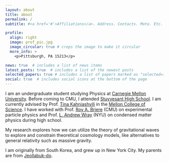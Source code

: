 ```yaml
---
layout: about
title: about
permalink: /
subtitle: #<a href='#'>Affiliations</a>. Address. Contacts. Moto. Etc.

profile:
  align: right
  image: prof_pic.jpg
  image_circular: true # crops the image to make it circular
  more_info: >
    <p>Pittsburgh, PA 15213</p>

news: true  # includes a list of news items
latest_posts: true  # includes a list of the newest posts
selected_papers: true # includes a list of papers marked as "selected={true}"
social: true  # includes social icons at the bottom of the page
---
```


I am an undergraduate student studying Physics at [Carnegie Mellon University](https://www.cmu.edu/). Before coming to CMU, I attended [Stuyvesant High School](https://stuy.enschool.org/). I am currently advised by Prof. [Tina Kahniashvili](https://www.cmu.edu/physics/people/faculty/kahniashvili.html) in the [Mellon College of Science](https://www.cmu.edu/mcs/). I have worked with Prof. [Roy A. Briere](https://www.cmu.edu/physics/people/faculty/briere.html) (CMU) on experimental particle physics and Prof. [L. Andrew Wray](https://as.nyu.edu/faculty/lewis-andrew-wray.html) (NYU) on condensed matter physics during high school.

My research explores how we can utilize the theory of gravitational waves to explore and constrain theoretical cosmology models, like alternatives to general relativity such as massive gravity.  

I am originally from South Korea, and grew up in New York City. My parents are from [Jeollabuk-do](https://en.wikipedia.org/wiki/North_Jeolla_Province).